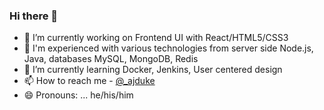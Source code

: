 ### Hi there 👋


- 🔭 I’m currently working on Frontend UI with React/HTML5/CSS3
- 🌱 I'm experienced with various technologies from server side Node.js, Java, databases MySQL, MongoDB, Redis
- 🌱 I’m currently learning Docker, Jenkins, User centered design 
- 📫 How to reach me - [@_ajduke](https://twitter.com/_ajduke)
- 😄 Pronouns: ... he/his/him

